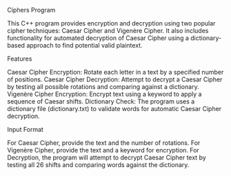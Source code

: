 Ciphers Program

This C++ program provides encryption and decryption using two popular cipher techniques: Caesar Cipher and Vigenère Cipher. It also includes functionality for automated decryption of Caesar Cipher using a dictionary-based approach to find potential valid plaintext.

Features

Caesar Cipher Encryption: Rotate each letter in a text by a specified number of positions.
Caesar Cipher Decryption: Attempt to decrypt a Caesar Cipher by testing all possible rotations and comparing against a dictionary.
Vigenère Cipher Encryption: Encrypt text using a keyword to apply a sequence of Caesar shifts.
Dictionary Check: The program uses a dictionary file (dictionary.txt) to validate words for automatic Caesar Cipher decryption.

Input Format

For Caesar Cipher, provide the text and the number of rotations.
For Vigenère Cipher, provide the text and a keyword for encryption.
For Decryption, the program will attempt to decrypt Caesar Cipher text by testing all 26 shifts and comparing words against the dictionary.

